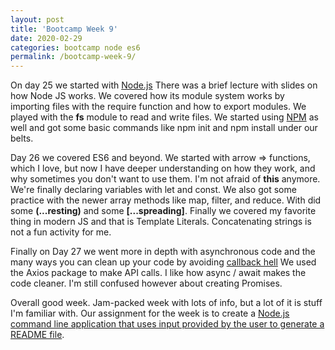 ```yaml
---
layout: post
title: 'Bootcamp Week 9'
date: 2020-02-29
categories: bootcamp node es6
permalink: /bootcamp-week-9/
---
```


On day 25 we started with [Node.js](https://nodejs.org/en/) There was a brief lecture with slides on how Node JS works. We covered how its module system works by importing files with the require function and how to export modules. We played with the **fs** module to read and write files. We started using [NPM](https://www.npmjs.com/) as well and got some basic commands like npm init and npm install under our belts.  

Day 26 we covered ES6 and beyond. We started with arrow => functions, which I love, but now I have deeper understanding on how they work, and why sometimes you don't want to use them. I'm not afraid of **this** anymore. We're finally declaring variables with let and const. We also got some practice with the newer array methods like map, filter, and reduce. With did some **(...resting)** and some **[...spreading]**. Finally we covered my favorite thing in modern JS and that is Template Literals. Concatenating strings is not a fun activity for me. 

Finally on Day 27 we went more in depth with asynchronous code and the many ways you can clean up your code by avoiding [callback hell](http://callbackhell.com/) We used the Axios package to make API calls. I like how async / await makes the code cleaner. I'm still confused however about creating Promises. 

Overall good week. Jam-packed week with lots of info, but a lot of it is stuff I'm familiar with. Our assignment for the week is to create a [Node.js command line application that uses input provided by the user to generate a README file](https://github.com/yarocruz/readme-generator). 